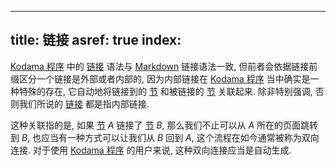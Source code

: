 
---
title: 链接
asref: true
index: [](./index.md)
---

[Kodama 程序][app] 中的 [链接][link] 语法与 [Markdown][markdown-in-mdn] 链接语法一致, 但前者会依据链接前缀区分一个链接是外部或者内部的, 因为内部链接在 [Kodama 程序][app] 当中确实是一种特殊的存在, 它自动地将链接到的 [节][section] 和被链接的 [节][section] 关联起来. 除非特别强调, 否则我们所说的 [链接][link] 都是指内部链接. 

这种关联指的是, 如果 [节][section] $A$ 链接了 [节][section] $B$, 那么我们不止可以从 $A$ 所在的页面跳转到 $B$, 也应当有一种方式可以让我们从 $B$ 回到 $A$, 这个流程在如今通常被称为双向连接. 对于使用 [Kodama 程序][app] 的用户来说, 这种双向连接应当是自动生成. 

[app]: /references/app.md
[link]: /references/link.md
[section]: /references/section.md

[markdown-in-mdn]: https://developer.mozilla.org/en-US/docs/MDN/Writing_guidelines/Howto/Markdown_in_MDN
